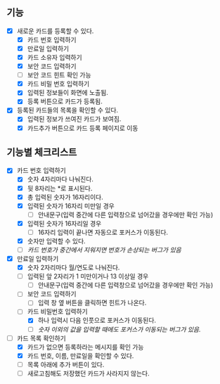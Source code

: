 ## 기능

- [x] 새로운 카드를 등록할 수 있다.
  - [x] 카드 번호 입력하기
  - [x] 만료일 입력하기
  - [x] 카드 소유자 입력하기
  - [x] 보안 코드 입력하기
  - [ ] 보안 코드 힌트 확인 가능
  - [x] 카드 비밀 번호 입력하기
  - [x] 입력된 정보들이 화면에 노출됨.
  - [x] 등록 버튼으로 카드가 등록됨.
- [x] 등록된 카드들의 목록을 확인할 수 있다.
  - [x] 입력된 정보가 쓰여진 카드가 보여짐.
  - [x] 카드추가 버튼으로 카드 등록 페이지로 이동

## 기능별 체크리스트

- [x] 카드 번호 입력하기
  - [x] 숫자 4자리마다 나눠진다.
  - [x] 뒷 8자리는 \*로 표시된다.
  - [x] 총 입력된 숫자가 16자리이다.
  - [x] 입력된 숫자가 16자리 미만일 경우
    - [ ] 안내문구(입력 중간에 다른 입력창으로 넘어갔을 경우에만 확인 가능)
  - [x] 입력된 숫자가 16자리일 경우
    - [ ] 16자리 입력이 끝나면 자동으로 포커스가 이동된다.
  - [x] 숫자만 입력할 수 있다.
  - [ ] _카드 번호가 중간에서 지워지면 번호가 손상되는 버그가 있음_
- [x] 만료일 입력하기
  - [x] 숫자 2자리마다 월/연도로 나눠진다.
  - [ ] 입력된 앞 2자리가 1 미만이거나 13 이상일 경우
    - [ ] 안내문구(입력 중간에 다른 입력창으로 넘어갔을 경우에만 확인 가능)
  - [ ] 보안 코드 입력하기
    - [ ] 입력 창 옆 버튼을 클릭하면 힌트가 나온다.
  - [ ] 카드 비밀번호 입력하기
    - [x] 하나 입력시 다음 인풋으로 포커스가 이동된다.
    - [ ] _숫자 이외의 값을 입력할 때에도 포커스가 이동되는 버그가 있음._
- [ ] 카드 목록 확인하기
  - [x] 카드가 없으면 등록하라는 메시지를 확인 가능
  - [x] 카드 번호, 이름, 만료일을 확인할 수 있다.
  - [ ] 목록 아래에 추가 버튼이 있다.
  - [ ] 새로고침해도 저장했던 카드가 사라지지 않는다.
